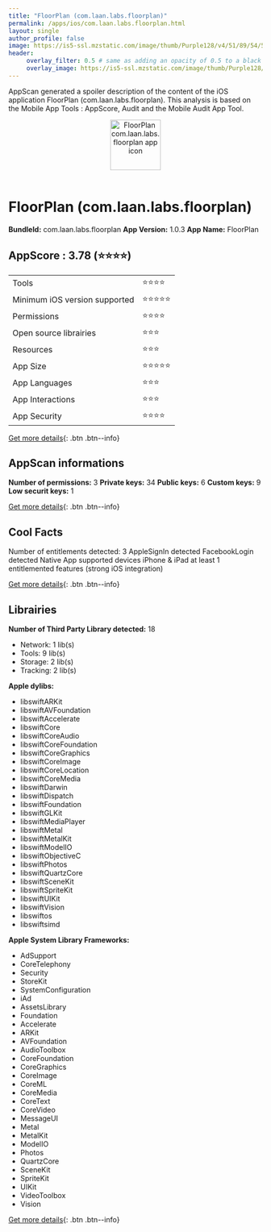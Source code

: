 ```yaml
---
title: "FloorPlan (com.laan.labs.floorplan)"
permalink: /apps/ios/com.laan.labs.floorplan.html
layout: single
author_profile: false
image: https://is5-ssl.mzstatic.com/image/thumb/Purple128/v4/51/89/54/5189541d-d5ea-6160-f0b3-809aa0ed65d2/AppIcon-FloorPlan-1x_U007emarketing-0-0-GLES2_U002c0-512MB-sRGB-0-0-0-85-220-0-0-0-3.png/512x512bb.jpg
header: 
     overlay_filter: 0.5 # same as adding an opacity of 0.5 to a black background
     overlay_image: https://is5-ssl.mzstatic.com/image/thumb/Purple128/v4/51/89/54/5189541d-d5ea-6160-f0b3-809aa0ed65d2/AppIcon-FloorPlan-1x_U007emarketing-0-0-GLES2_U002c0-512MB-sRGB-0-0-0-85-220-0-0-0-3.png/512x512bb.jpg
---
```

AppScan generated a spoiler description of the content of the iOS application FloorPlan (com.laan.labs.floorplan). This analysis is based on the Mobile App Tools : AppScore, Audit and the Mobile Audit App Tool.

  
  
<div style="text-align: center;"><img src="https://is5-ssl.mzstatic.com/image/thumb/Purple128/v4/51/89/54/5189541d-d5ea-6160-f0b3-809aa0ed65d2/AppIcon-FloorPlan-1x_U007emarketing-0-0-GLES2_U002c0-512MB-sRGB-0-0-0-85-220-0-0-0-3.png/512x512bb.jpg" width="100" height="100" alt="FloorPlan com.laan.labs.floorplan app icon"></div></br>
  
# FloorPlan (com.laan.labs.floorplan)

**BundleId:** com.laan.labs.floorplan
**App Version:** 1.0.3
**App Name:** FloorPlan


## AppScore : 3.78 (⭐️⭐️⭐️⭐️) 

<table>
<tr><td> Tools </td><td> ⭐️⭐️⭐️⭐️ </td></tr>
<tr><td> Minimum iOS version supported </td><td> ⭐️⭐️⭐️⭐️⭐️ </td></tr>
<tr><td> Permissions </td><td> ⭐️⭐️⭐️⭐️ </td></tr>
<tr><td> Open source librairies </td><td> ⭐️⭐️⭐️ </td></tr>
<tr><td> Resources </td><td> ⭐️⭐️⭐️ </td></tr>
<tr><td> App Size </td><td> ⭐️⭐️⭐️⭐️⭐️ </td></tr>
<tr><td> App Languages </td><td> ⭐️⭐️⭐️ </td></tr>
<tr><td> App Interactions </td><td> ⭐️⭐️⭐️ </td></tr>
<tr><td> App Security </td><td> ⭐️⭐️⭐️⭐️ </td></tr>
</table>

[Get more details](/pricing.html){: .btn .btn--info}  
  
## AppScan informations 

**Number of permissions:** 3
**Private keys:** 34
**Public keys:** 6
**Custom keys:** 9
**Low securit keys:** 1
  
[Get more details](/pricing.html){: .btn .btn--info}

## Cool Facts

Number of entitlements detected: 3
AppleSignIn detected
FacebookLogin detected
Native App
supported devices iPhone & iPad
at least 1 entitlemented features (strong iOS integration)
  
[Get more details](/pricing.html){: .btn .btn--info}

## Librairies 
**Number of Third Party Library detected:** 18
- Network: 1 lib(s)
- Tools: 9 lib(s)
- Storage: 2 lib(s)
- Tracking: 2 lib(s)

**Apple dylibs:**
- libswiftARKit
- libswiftAVFoundation
- libswiftAccelerate
- libswiftCore
- libswiftCoreAudio
- libswiftCoreFoundation
- libswiftCoreGraphics
- libswiftCoreImage
- libswiftCoreLocation
- libswiftCoreMedia
- libswiftDarwin
- libswiftDispatch
- libswiftFoundation
- libswiftGLKit
- libswiftMediaPlayer
- libswiftMetal
- libswiftMetalKit
- libswiftModelIO
- libswiftObjectiveC
- libswiftPhotos
- libswiftQuartzCore
- libswiftSceneKit
- libswiftSpriteKit
- libswiftUIKit
- libswiftVision
- libswiftos
- libswiftsimd


**Apple System Library Frameworks:**
- AdSupport
- CoreTelephony
- Security
- StoreKit
- SystemConfiguration
- iAd
- AssetsLibrary
- Foundation
- Accelerate
- ARKit
- AVFoundation
- AudioToolbox
- CoreFoundation
- CoreGraphics
- CoreImage
- CoreML
- CoreMedia
- CoreText
- CoreVideo
- MessageUI
- Metal
- MetalKit
- ModelIO
- Photos
- QuartzCore
- SceneKit
- SpriteKit
- UIKit
- VideoToolbox
- Vision


  
[Get more details](/pricing.html){: .btn .btn--info}

